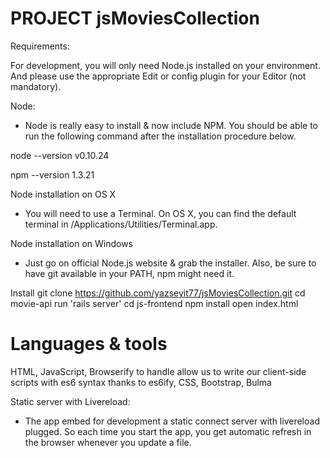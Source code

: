 # PROJECT jsMoviesCollection

Requirements:

For development, you will only need Node.js installed on your environment. And please use the appropriate Edit or config plugin for your Editor (not mandatory).

Node:

- Node is really easy to install & now include NPM. You should be able to run the following command after the installation procedure below.

node --version
v0.10.24

npm --version
1.3.21

Node installation on OS X

- You will need to use a Terminal. On OS X, you can find the default terminal in /Applications/Utilities/Terminal.app.

Node installation on Windows

- Just go on official Node.js website & grab the installer. Also, be sure to have git available in your PATH, npm might need it.

Install
git clone https://github.com/yazseyit77/jsMoviesCollection.git
cd movie-api
run 'rails server'
cd js-frontend
npm install
open index.html

# Languages & tools

HTML,
JavaScript,
Browserify to handle allow us to write our client-side scripts with es6 syntax thanks to es6ify,
CSS,
Bootstrap,
Bulma

Static server with Livereload:

- The app embed for development a static connect server with livereload plugged. So each time you start the app, you get automatic refresh in the browser whenever you update a file.
